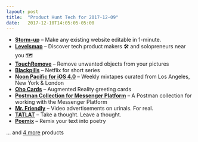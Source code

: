 ```yaml
---
layout: post
title:  "Product Hunt Tech for 2017-12-09"
date:   2017-12-10T14:05:05-05:00
---
```


* **[Storm-up](https://www.producthunt.com/posts/storm-up?utm_campaign=producthunt-api&utm_medium=api&utm_source=Application%3A+Daily+Digest+RSS+%28ID%3A+3202%29)** – Make any existing website editable in 1-minute.
* **[Levelsmap](https://www.producthunt.com/posts/levelsmap?utm_campaign=producthunt-api&utm_medium=api&utm_source=Application%3A+Daily+Digest+RSS+%28ID%3A+3202%29)** – Discover tech product makers 🛠️ and solopreneurs near you 🗺️
* **[TouchRemove](https://www.producthunt.com/posts/touchremove?utm_campaign=producthunt-api&utm_medium=api&utm_source=Application%3A+Daily+Digest+RSS+%28ID%3A+3202%29)** – Remove unwanted objects from your pictures
* **[Blackpills](https://www.producthunt.com/posts/blackpills?utm_campaign=producthunt-api&utm_medium=api&utm_source=Application%3A+Daily+Digest+RSS+%28ID%3A+3202%29)** – Netflix for short series
* **[Noon Pacific for iOS 4.0](https://www.producthunt.com/posts/noon-pacific-for-ios-4-0?utm_campaign=producthunt-api&utm_medium=api&utm_source=Application%3A+Daily+Digest+RSS+%28ID%3A+3202%29)** – Weekly mixtapes curated from Los Angeles, New York & London
* **[Oho Cards](https://www.producthunt.com/posts/oho-cards?utm_campaign=producthunt-api&utm_medium=api&utm_source=Application%3A+Daily+Digest+RSS+%28ID%3A+3202%29)** – Augmented Reality greeting cards
* **[Postman Collection for Messenger Platform](https://www.producthunt.com/posts/postman-collection-for-messenger-platform?utm_campaign=producthunt-api&utm_medium=api&utm_source=Application%3A+Daily+Digest+RSS+%28ID%3A+3202%29)** – A Postman collection for working with the Messenger Platform
* **[Mr. Friendly](https://www.producthunt.com/posts/mr-friendly?utm_campaign=producthunt-api&utm_medium=api&utm_source=Application%3A+Daily+Digest+RSS+%28ID%3A+3202%29)** – Video advertisements on urinals. For real.
* **[TATLAT](https://www.producthunt.com/posts/tatlat?utm_campaign=producthunt-api&utm_medium=api&utm_source=Application%3A+Daily+Digest+RSS+%28ID%3A+3202%29)** – Take a thought. Leave a thought.
* **[Poemix](https://www.producthunt.com/posts/poemix?utm_campaign=producthunt-api&utm_medium=api&utm_source=Application%3A+Daily+Digest+RSS+%28ID%3A+3202%29)** – Remix your text into poetry

… and [4 more](https://www.producthunt.com/tech) products